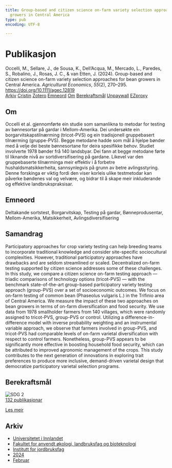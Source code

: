 ```yaml
---
title: Group-based and citizen science on-farm variety selection approaches for bean
  growers in Central America
type: pub
encoding: UTF-8

---
```

<h1>Publikasjon</h1>
<article id="csl-bib-container-6E9CUEDH" class="csl-bib-container">
  <div class="csl-bib-body"> <div class="csl-entry">Occelli, M., Sellare, J., de Sousa, K., Dell’Acqua, M., Mercado, L., Paredes, S., Robalino, J., Rosas, J. C., &#38; van Etten, J. (2024). Group-based and citizen science on-farm variety selection approaches for bean growers in Central America. <i>Agricultural Economics</i>, <i>55</i>(2), 270–295. <a href="https://doi.org/10.1111/agec.12819">https://doi.org/10.1111/agec.12819</a></div> </div>
  <div class="csl-bib-buttons">
    <a href="#taxonomy-article-6E9CUEDH" alt="archive" class="csl-bib-button">Arkiv</a>
    <a href="https://app.cristin.no/results/show.jsf?id=2244632" alt="Cristin" class="csl-bib-button">Cristin</a>
    <a href="http://zotero.org/groups/5881554/items/6E9CUEDH" alt="Zotero" class="csl-bib-button">Zotero</a>
    <a href="#keywords-article-6E9CUEDH" alt="keywords" class="csl-bib-button">Emneord</a>
    <a href="#about-article-6E9CUEDH" alt="about_pub" class="csl-bib-button">Om</a>
    <a href="#sdg-article-6E9CUEDH" alt="sdg" class="csl-bib-button">Berekraftsmål</a>
    <a href="https://onlinelibrary.wiley.com/doi/pdfdirect/10.1111/agec.12819" alt="Unpaywall" class="csl-bib-button">Unpaywall</a>
    <a href="https://onlinelibrary.wiley.com/doi/pdfdirect/10.1111/agec.12819" alt="EZproxy" class="csl-bib-button">EZproxy</a>
  </div>
  <div id="csl-bib-meta-container-6E9CUEDH"></div>
</article>
<div id="csl-bib-meta-6E9CUEDH" class="csl-bib-meta">
  <article id="about-article-6E9CUEDH" class="about_pub-article">
    <h1>Om</h1>
    Occelli et al. gjennomførte ein studie som samanlikna to metodar for testing av bønnesortar på gardar i Mellom-Amerika. Dei undersøkte ein borgarvitskapstilnærming (tricot-PVS) og ein tradisjonell gruppebasert tilnærming (gruppe-PVS). Begge metodane hadde som mål å hjelpe bønder med å velje dei beste bønnesortane for deira spesifikke behov. Studiet involverte 1978 bønder frå 140 landsbyar. Dei fann at begge metodane førte til liknande nivå av sortdiversifisering på gardane. Likevel var den gruppebaserte tilnærminga meir effektiv i å forbetre hushaldsmatsikkerheita, sannsynlegvis på grunn av betre avlingsstyring. Denne forskinga er viktig fordi den viser korleis ulike testmetodar kan påverke bøndenes val og velvære, og bidrar til å skape meir inkluderande og effektive landbrukspraksisar.
  </article>
  <article id="keywords-article-6E9CUEDH" class="keywords-article">
    <h1>Emneord</h1>
    Deltakande sortstest, Borgarvitskap, Testing på gardar, Bønneprodusentar, Mellom-Amerika, Matsikkerheit, Avlingsdiversifisering
  </article>
  <article id="abstract-article-6E9CUEDH" class="abstract-article">
    <h1>Samandrag</h1>
    Participatory approaches for crop variety testing can help breeding teams to incorporate traditional knowledge and consider site-specific sociocultural complexities. However, traditional participatory approaches have drawbacks and are seldom streamlined or scaled. Decentralized on-farm testing supported by citizen science addresses some of these challenges. In this study, we compare a citizen science on-farm testing approach — triadic comparisons of technology options (tricot-PVS) — with the benchmark state-of-the-art group-based participatory variety testing approach (group-PVS) over a set of socioeconomic outcomes. We focus on on-farm testing of common bean (Phaseolus vulgaris L.) in the Trifinio area of Central America. We measure the impact of these two approaches on bean growers in terms of on-farm diversification and food security. We use data from 1978 smallholder farmers from 140 villages, which were randomly assigned to tricot-PVS, group-PVS or control. Utilizing a difference-in-difference model with inverse probability weighting and an instrumental variable approach, we observe that farmers involved in group-PVS, and tricot-PVS had comparable levels of on-farm varietal diversification with respect to control farmers. Nonetheless, group-PVS appears to be significantly more effective in boosting household food security, which can be attributed to improved agronomic management of the crops. This study contributes to the next generation of innovations in exploring trait preferences to produce more inclusive, demand-driven varietal design that democratize participatory varietal selection programs.
  </article>
  <article id="sdg-article-6E9CUEDH" class="sdg-article">
    <h1>Berekraftsmål</h1>
    <div class="sdg-container"><div id="sdg2" class="sdg">
        <img src="{{< params subfolder >}}images/sdg/sdg02_nn.png" class="image" alt="SDG 2">
        <div class="sdg-overlay">
          <a href="{{< params subfolder >}}nn/archive/?sdg=2#archive" class="sdg-publication-count"><span>132</span> publikasjonar</a>
          <p><a href="https://fn.no/om-fn/fns-baerekraftsmaal/utrydde-sult?lang=nno-NO" class="sdg-read-more">Les meir</a></p>
        </div>
      </div></div>
  </article>
  <article id="taxonomy-article-6E9CUEDH" class="taxonomy-article">
    <h1>Arkiv</h1>
    <ul>
      <li><a href="{{< params subfolder >}}nn/archive/?key=3DCRN523">Universitetet i Innlandet</a></li>
      <li><a href="{{< params subfolder >}}nn/archive/?key=T77LXH6D">Fakultet for anvendt økologi, landbruksfag og bioteknologi</a></li>
      <li><a href="{{< params subfolder >}}nn/archive/?key=SSN4QLEC">Institutt for jordbruksfag</a></li>
      <li><a href="{{< params subfolder >}}nn/archive/?key=RU9ZUC2M">2024</a></li>
      <li><a href="{{< params subfolder >}}nn/archive/?key=A4YI86Z9">Februar</a></li>
    </ul>
  </article>
</div>
